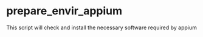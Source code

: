 # prepare_envir_appium
This script will check and install the necessary software required by appium
